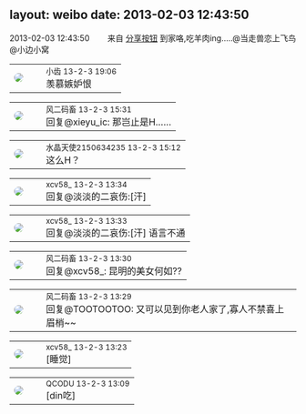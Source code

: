 layout: weibo
date: 2013-02-03 12:43:50
---
<meta name="referrer" content="no-referrer" />

2013-02-03 12:43:50  &nbsp;&nbsp;&nbsp;&nbsp;&nbsp;&nbsp; 来自 <a href="http://app.weibo.com/t/feed/cUcI1A" rel="nofollow">分享按钮</a>
到家咯,吃羊肉ing.....@当走兽恋上飞鸟 @小边小窝 ​​​

<table style="width: 100%;">
  <tr>
    <td style="width: 40px;"><img style="border-radius:50%" src="https://tva3.sinaimg.cn/crop.0.0.480.480.50/4d4bc111jw8ejj3t36gwaj20dc0dc769.jpg?KID=imgbed,tva&Expires=1624465753&ssig=uC2MxU1u5R"></td>
    <td colspan="2"><small>小齿 13-2-3 19:06</small><br/>羡慕嫉妒恨</td>
  </tr>
</table>

<table style="width: 100%;">
  <tr>
    <td style="width: 40px;"><img style="border-radius:50%" src="https://tva3.sinaimg.cn/crop.0.0.639.639.50/6d2a6003jw8f3idy69w2gj20hs0hrt9g.jpg?KID=imgbed,tva&Expires=1624465753&ssig=6zcS48UJEc"></td>
    <td colspan="2"><small>风二码畜 13-2-3 15:31</small><br/>回复@xieyu_ic: 那岂止是H……</td>
  </tr>
</table>

<table style="width: 100%;">
  <tr>
    <td style="width: 40px;"><img style="border-radius:50%" src="https://tva1.sinaimg.cn/crop.0.0.80.80.50/803012fbjw8f6z12p78p3j2028028q2p.jpg?KID=imgbed,tva&Expires=1624465753&ssig=cYtZj%2BfiZR"></td>
    <td colspan="2"><small>水晶天使2150634235 13-2-3 15:12</small><br/>这么H？</td>
  </tr>
</table>

<table style="width: 100%;">
  <tr>
    <td style="width: 40px;"><img style="border-radius:50%" src="https://tva3.sinaimg.cn/crop.0.0.1242.1242.50/801f7e9ajw8f3peekcgoqj20yi0yidg9.jpg?KID=imgbed,tva&Expires=1624465753&ssig=7StM1JLzdt"></td>
    <td colspan="2"><small>xcv58_ 13-2-3 13:34</small><br/>回复@淡淡的二哀伤:[汗]</td>
  </tr>
</table>

<table style="width: 100%;">
  <tr>
    <td style="width: 40px;"><img style="border-radius:50%" src="https://tva3.sinaimg.cn/crop.0.0.1242.1242.50/801f7e9ajw8f3peekcgoqj20yi0yidg9.jpg?KID=imgbed,tva&Expires=1624465753&ssig=7StM1JLzdt"></td>
    <td colspan="2"><small>xcv58_ 13-2-3 13:33</small><br/>回复@淡淡的二哀伤:[汗] 语言不通</td>
  </tr>
</table>

<table style="width: 100%;">
  <tr>
    <td style="width: 40px;"><img style="border-radius:50%" src="https://tva3.sinaimg.cn/crop.0.0.639.639.50/6d2a6003jw8f3idy69w2gj20hs0hrt9g.jpg?KID=imgbed,tva&Expires=1624465753&ssig=6zcS48UJEc"></td>
    <td colspan="2"><small>风二码畜 13-2-3 13:30</small><br/>回复@xcv58_: 昆明的美女何如??</td>
  </tr>
</table>

<table style="width: 100%;">
  <tr>
    <td style="width: 40px;"><img style="border-radius:50%" src="https://tva3.sinaimg.cn/crop.0.0.639.639.50/6d2a6003jw8f3idy69w2gj20hs0hrt9g.jpg?KID=imgbed,tva&Expires=1624465753&ssig=6zcS48UJEc"></td>
    <td colspan="2"><small>风二码畜 13-2-3 13:29</small><br/>回复@TOOTOOTOO: 又可以见到你老人家了,寡人不禁喜上眉梢~~</td>
  </tr>
</table>

<table style="width: 100%;">
  <tr>
    <td style="width: 40px;"><img style="border-radius:50%" src="https://tva3.sinaimg.cn/crop.0.0.1242.1242.50/801f7e9ajw8f3peekcgoqj20yi0yidg9.jpg?KID=imgbed,tva&Expires=1624465753&ssig=7StM1JLzdt"></td>
    <td colspan="2"><small>xcv58_ 13-2-3 13:23</small><br/>[睡觉]</td>
  </tr>
</table>

<table style="width: 100%;">
  <tr>
    <td style="width: 40px;"><img style="border-radius:50%" src="https://tvax1.sinaimg.cn/crop.0.0.512.512.50/6b69631dly8g0l3egwcbcj20e80e8dfu.jpg?KID=imgbed,tva&Expires=1624465753&ssig=m29dEd9FoQ"></td>
    <td colspan="2"><small>QCODU 13-2-3 13:09</small><br/>[din吃]</td>
  </tr>
</table>
